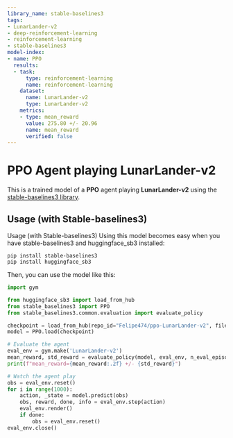 ```yaml
---
library_name: stable-baselines3
tags:
- LunarLander-v2
- deep-reinforcement-learning
- reinforcement-learning
- stable-baselines3
model-index:
- name: PPO
  results:
  - task:
      type: reinforcement-learning
      name: reinforcement-learning
    dataset:
      name: LunarLander-v2
      type: LunarLander-v2
    metrics:
    - type: mean_reward
      value: 275.80 +/- 20.96
      name: mean_reward
      verified: false
---
```


# **PPO** Agent playing **LunarLander-v2**
This is a trained model of a **PPO** agent playing **LunarLander-v2**
using the [stable-baselines3 library](https://github.com/DLR-RM/stable-baselines3).

## Usage (with Stable-baselines3)

Usage (with Stable-baselines3)
Using this model becomes easy when you have stable-baselines3 and huggingface_sb3 installed:

```
pip install stable-baselines3
pip install huggingface_sb3
```
Then, you can use the model like this:

```python
import gym

from huggingface_sb3 import load_from_hub
from stable_baselines3 import PPO
from stable_baselines3.common.evaluation import evaluate_policy

checkpoint = load_from_hub(repo_id="Felipe474/ppo-LunarLander-v2", filename="ppo-LunarLander-v2.zip")
model = PPO.load(checkpoint)

# Evaluate the agent
eval_env = gym.make('LunarLander-v2')
mean_reward, std_reward = evaluate_policy(model, eval_env, n_eval_episodes=10, deterministic=True)
print(f"mean_reward={mean_reward:.2f} +/- {std_reward}")

# Watch the agent play
obs = eval_env.reset()
for i in range(1000):
    action, _state = model.predict(obs)
    obs, reward, done, info = eval_env.step(action)
    eval_env.render()
    if done:
        obs = eval_env.reset()
eval_env.close()
